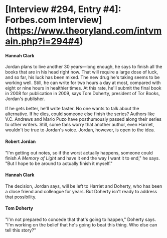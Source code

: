 # [Interview #294, Entry #4]: Forbes.com Interview](https://www.theoryland.com/intvmain.php?i=294#4)

#### Hannah Clark

Jordan plans to live another 30 years—long enough, he says to finish all the books that are in his head right now. That will require a large dose of luck, and so far, his luck has been mixed. The new drug he's taking seems to be working well. Still, he can write for two hours a day at most, compared with eight or nine hours in healthier times. At this rate, he'll submit the final book in 2008 for publication in 2009, says Tom Doherty, president of Tor Books, Jordan's publisher.

If he gets better, he'll write faster. No one wants to talk about the alternative. If he dies, could someone else finish the series? Authors like V.C. Andrews and Mario Puzo have posthumously passed along their series to other writers. Still, some fans worry that another author, even Harriet, wouldn't be true to Jordan's voice. Jordan, however, is open to the idea.

#### Robert Jordan

"I'm getting out notes, so if the worst actually happens, someone could finish
*A Memory of Light*
and have it end the way I want it to end," he says. "But I hope to be around to actually finish it myself."

#### Hannah Clark

The decision, Jordan says, will be left to Harriet and Doherty, who has been a close friend and colleague for years. But Doherty isn't ready to address that possibility.

#### Tom Doherty

"I'm not prepared to concede that that's going to happen," Doherty says. "I'm working on the belief that he's going to beat this thing. Who else can tell this story?"

